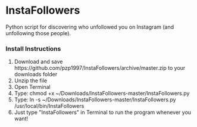 <h1>InstaFollowers</h1>
<p>Python script for discovering who unfollowed you on Instagram (and unfollowing those people).</p>

<h3>Install Instructions</h3>
<ol>
  <li>Download and save https://github.com/pzp1997/InstaFollowers/archive/master.zip to your downloads folder</li>
  <li>Unzip the file</li>
  <li>Open Terminal</li>
  <li>Type: chmod +x ~/Downloads/InstaFollowers-master/InstaFollowers.py</li>
  <li>Type: ln -s ~/Downloads/InstaFollowers-master/InstaFollowers.py /usr/local/bin/InstaFollowers</li>
  <li>Just type "InstaFollowers" in Terminal to run the program whenever you want!</li>
</ol>

